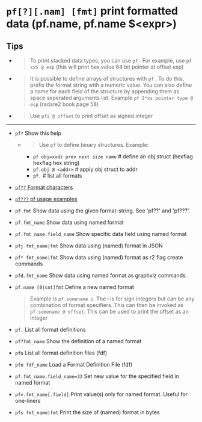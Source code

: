 <!-- TITLE: pf -->

#  `pf[?][.nam] [fmt]` print formatted data (pf.name, pf.name $\<expr\>)

## Tips
  - > To print stacked data types, you can use `pf` . For example, use `pf xxS @ esp` (this will print hex value 64 bit pointer at offset esp)
  - > It is possible to define arrays of structures with `pf` . To do this, prefix the format string with a numeric value. You can also define a name for each field of the structure by appending them as space seperated arguments list. Example `pf 2*xs pointer type @ esp` (radare2 book page 58)
  - > Use `pfi @ offset` to print offset as signed integer

---
- `pf?` Show this help
	- > Use `pf` to define binary structures. Example:
		- `pf obj=xxdz prev next size name` # define an obj struct (hexflag hexflag hex string)
		- `pf.obj @ <addr>` # apply obj struct to addr
		- `pf.` # list all formats

- [ `pf??` Format characters](/options/p/pf-nam/pf-Format-characters)

- [ `pf???` pf usage examples](/options/p/pf-nam/pf-pf-usage)

- `pf fmt` Show data using the given format-string. See 'pf??' and 'pf???'.
- `pf.fmt_name` Show data using named format
- `pf.fmt_name.field_name` Show specific data field using named format
- `pfj fmt_name|fmt` Show data using (named) format in JSON
- `pf* fmt_name|fmt` Show data using (named) format as r2 flag create commands
- `pfd.fmt_name` Show data using named format as graphviz commands
- `pf.name [0|cnt]fmt` Define a new named format
  > Example is `pf.somename i`. The i is for sign integers but can be any combination of format specifiers. This can then be invoked as `pf.somename @ offset`. This can be used to print the offset as an integer
- `pf.` List all format definitions
- `pf?fmt_name` Show the definition of a named format
- `pfo` List all format definition files (fdf)
- `pfo fdf_name` Load a Format Definition File (fdf)
- `pf.fmt_name.field_name=33` Set new value for the specified field in named format
- `pfv.fmt_name[.field]` Print value(s) only for named format. Useful for one-liners
- `pfs fmt_name|fmt` Print the size of (named) format in bytes

<p hidden>pf pf?? pf??? pf. pfj pf* pfd pfo pf? pfv pfs</p>